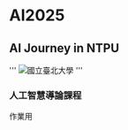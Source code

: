 # AI2025
## AI Journey in NTPU
''' ![國立臺北大學](https://www.google.com/url?sa=i&url=https%3A%2F%2Fwww.overseas.edu.tw%2Fntpu%2F&psig=AOvVaw0Lt5d5t74qQV59m1ixDRdb&ust=1741770147120000&source=images&cd=vfe&opi=89978449&ved=0CBQQjRxqFwoTCODsks7VgYwDFQAAAAAdAAAAABAE) '''
### 人工智慧導論課程
作業用
